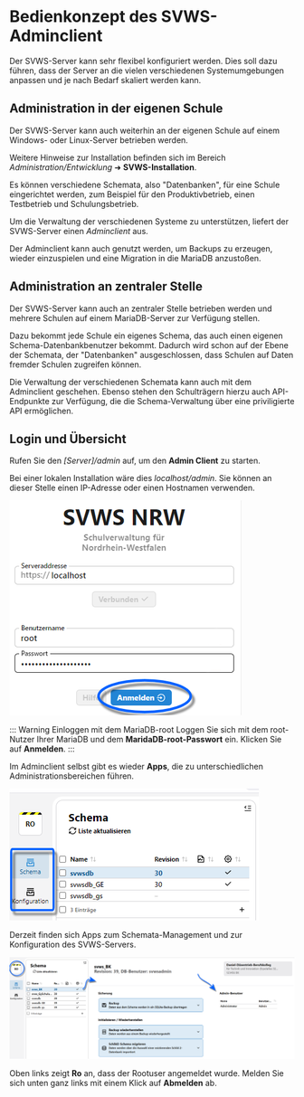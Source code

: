 # Bedienkonzept des SVWS-Adminclient

Der SVWS-Server kann sehr flexibel konfiguriert werden. Dies soll dazu führen, dass der Server an die vielen verschiedenen Systemumgebungen anpassen und je nach Bedarf skaliert werden kann.

## Administration in der eigenen Schule

Der SVWS-Server kann auch weiterhin an der eigenen Schule auf einem Windows- oder Linux-Server betrieben werden.

Weitere Hinweise zur Installation befinden sich im Bereich *Administration/Entwicklung* ➜ **SVWS-Installation**. 

Es können verschiedene Schemata, also "Datenbanken", für eine Schule eingerichtet werden, zum Beispiel für den Produktivbetrieb, einen Testbetrieb und Schulungsbetrieb.

Um die Verwaltung der verschiedenen Systeme zu unterstützen, liefert der SVWS-Server einen *Adminclient* aus.

Der Adminclient kann auch genutzt werden, um Backups zu erzeugen, wieder einzuspielen und eine Migration in die MariaDB anzustoßen.

## Administration an zentraler Stelle

Der SVWS-Server kann auch an zentraler Stelle betrieben werden und mehrere Schulen auf einem MariaDB-Server zur Verfügung stellen.

Dazu bekommt jede Schule ein eigenes Schema, das auch einen eigenen Schema-Datenbankbenutzer bekommt. Dadurch wird schon auf der Ebene der Schemata, der "Datenbanken" ausgeschlossen, dass Schulen auf Daten fremder Schulen zugreifen können.

Die Verwaltung der verschiedenen Schemata kann auch mit dem Adminclient geschehen. Ebenso stehen den Schulträgern hierzu auch API-Endpunkte zur Verfügung, die die Schema-Verwaltung über eine priviligierte API ermöglichen.

## Login und Übersicht
Rufen Sie den _[Server]/admin_ auf, um den **Admin Client** zu starten.

Bei einer lokalen Installation wäre dies _localhost/admin_. Sie können an dieser Stelle einen IP-Adresse oder einen Hostnamen verwenden.

![Login Screen des Admin clients: root und password werden benötigt.](./graphics/svwsclient_adminclient_login.png "Login Screen des Admin Clients.")

::: Warning Einloggen mit dem MariaDB-root
Loggen Sie sich mit dem root-Nutzer Ihrer MariaDB und dem **MaridaDB-root-Passwort** ein. Klicken Sie auf **Anmelden**.
:::

Im Adminclient selbst gibt es wieder **Apps**, die zu unterschiedlichen Administrationsbereichen führen.

![Die Apps](./graphics/SVWS_adminclient_apps.png "Die Apps im Adminclient.")

Derzeit finden sich Apps zum Schemata-Management und zur Konfiguration des SVWS-Servers.

![Übersicht der Schemata im Admin Client.](./graphics/SVWS_adminclient.png "Übersicht der Schemata im Admin Client und die Optionen zu diesen Schamata.")

Oben links zeigt **Ro** an, dass der Rootuser angemeldet wurde. Melden Sie sich unten ganz links mit einem Klick auf **Abmelden** ab.


